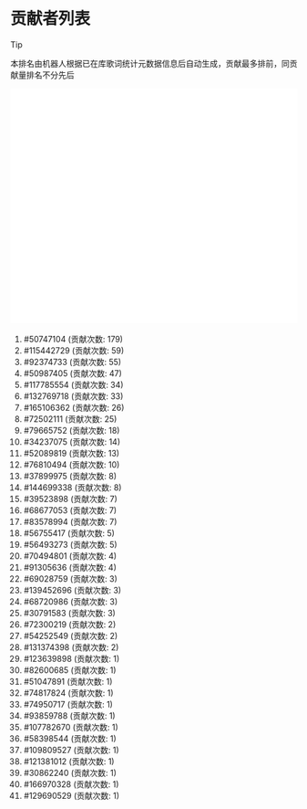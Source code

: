 # 贡献者列表

> [!TIP]
> 本排名由机器人根据已在库歌词统计元数据信息后自动生成，贡献最多排前，同贡献量排名不分先后

![贡献者头像画廊](./CONTRIBUTORS.svg)

1. #50747104 (贡献次数: 179)
2. #115442729 (贡献次数: 59)
3. #92374733 (贡献次数: 55)
4. #50987405 (贡献次数: 47)
5. #117785554 (贡献次数: 34)
6. #132769718 (贡献次数: 33)
7. #165106362 (贡献次数: 26)
8. #72502111 (贡献次数: 25)
9. #79665752 (贡献次数: 18)
10. #34237075 (贡献次数: 14)
11. #52089819 (贡献次数: 13)
12. #76810494 (贡献次数: 10)
13. #37899975 (贡献次数: 8)
14. #144699338 (贡献次数: 8)
15. #39523898 (贡献次数: 7)
16. #68677053 (贡献次数: 7)
17. #83578994 (贡献次数: 7)
18. #56755417 (贡献次数: 5)
19. #56493273 (贡献次数: 5)
20. #70494801 (贡献次数: 4)
21. #91305636 (贡献次数: 4)
22. #69028759 (贡献次数: 3)
23. #139452696 (贡献次数: 3)
24. #68720986 (贡献次数: 3)
25. #30791583 (贡献次数: 3)
26. #72300219 (贡献次数: 2)
27. #54252549 (贡献次数: 2)
28. #131374398 (贡献次数: 2)
29. #123639898 (贡献次数: 1)
30. #82600685 (贡献次数: 1)
31. #51047891 (贡献次数: 1)
32. #74817824 (贡献次数: 1)
33. #74950717 (贡献次数: 1)
34. #93859788 (贡献次数: 1)
35. #107782670 (贡献次数: 1)
36. #58398544 (贡献次数: 1)
37. #109809527 (贡献次数: 1)
38. #121381012 (贡献次数: 1)
39. #30862240 (贡献次数: 1)
40. #166970328 (贡献次数: 1)
41. #129690529 (贡献次数: 1)

